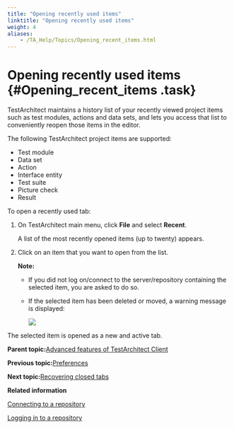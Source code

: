 ```yaml
--- 
title: "Opening recently used items"
linktitle: "Opening recently used items"
weight: 4
aliases: 
    - /TA_Help/Topics/Opening_recent_items.html
---
```

# Opening recently used items {#Opening_recent_items .task}

TestArchitect maintains a history list of your recently viewed project items such as test modules, actions and data sets, and lets you access that list to conveniently reopen those items in the editor.

The following TestArchitect project items are supported:

-   Test module
-   Data set
-   Action
-   Interface entity
-   Test suite
-   Picture check
-   Result

To open a recently used tab:

1.  On TestArchitect main menu, click **File** and select **Recent**.

    A list of the most recently opened items \(up to twenty\) appears.

2.  Click on an item that you want to open from the list.

    **Note:**

    -   If you did not log on/connect to the server/repository containing the selected item, you are asked to do so.
    -   If the selected item has been deleted or moved, a warning message is displayed:

        ![](../Images/recent_item_warning_dialog.png)


The selected item is opened as a new and active tab.

**Parent topic:**[Advanced features of TestArchitect Client](../../TA_Help/Topics/Getting_started_TAC_advanced_features.html)

**Previous topic:**[Preferences](../../TA_Help/Topics/Additional_features_preferences.html)

**Next topic:**[Recovering closed tabs](../../TA_Help/Topics/Recovering_closed_items.html)

**Related information**  


[Connecting to a repository](../../TA_Help/Topics/Getting_started_overview_working_with_TestArchitect_client_connecting.html)

[Logging in to a repository](../../TA_Help/Topics/Getting_started_overview_working_with_TestArchitect_client_logging.html)

